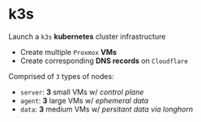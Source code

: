 # k3s

Launch a `k3s` **kubernetes** cluster infrastructure
- Create multiple `Proxmox` **VMs**
- Create corresponding **DNS records** on `Cloudflare`

Comprised of `3` types of nodes:
- `server`: **3** small VMs w/ *control plane*
- `agent`:  **3** large VMs w/ *ephemeral data*
- `data`:   **3** medium VMs w/ *persitant data via longhorn*
